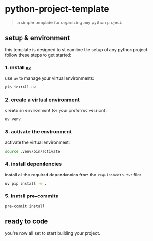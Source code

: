 # python-project-template  
> a simple template for organizing any python project.

## setup & environment

this template is designed to streamline the setup of any python project. follow these steps to get started:

### 1. install [`uv`](https://github.com/astral-sh/uv/)

use `uv` to manage your virtual environments:

```bash
pip install uv
```

### 2. create a virtual environment

create an environment (or your preferred version):

```bash
uv venv
```

### 3. activate the environment

activate the virtual environment:

```bash
source .venv/bin/activate
```

### 4. install dependencies

install all the required dependencies from the `requirements.txt` file:

```bash
uv pip install -e .
```

### 5. install pre-commits

```bash
pre-commit install
```

## ready to code  
you're now all set to start building your project.

